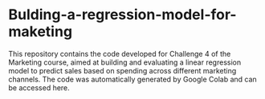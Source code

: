 # Bulding-a-regression-model-for-maketing
This repository contains the code developed for Challenge 4 of the Marketing course, aimed at building and evaluating a linear regression model to predict sales based on spending across different marketing channels. The code was automatically generated by Google Colab and can be accessed here.
